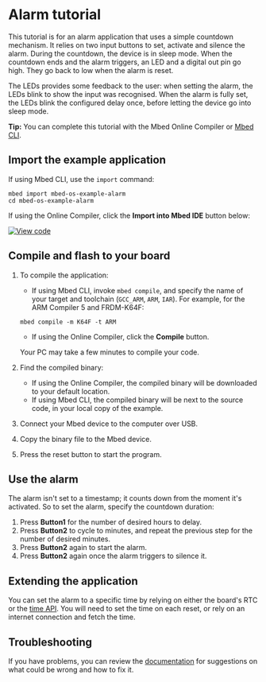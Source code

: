 # Alarm tutorial

This tutorial is for an alarm application that uses a simple countdown mechanism. It relies on two input buttons to set, activate and silence the alarm. During the countdown, the device is in sleep mode. When the countdown ends and the alarm triggers, an LED and a digital out pin go high. They go back to low when the alarm is reset.

The LEDs provides some feedback to the user: when setting the alarm, the LEDs blink to show the input was recognised. When the alarm is fully set, the LEDs blink the configured delay once, before letting the device go into sleep mode.

<span class="tips">**Tip:** You can complete this tutorial with the Mbed Online Compiler or [Mbed CLI](../tools/installation-and-setup.html).</span>

## Import the example application

If using Mbed CLI, use the `import` command:

```
mbed import mbed-os-example-alarm
cd mbed-os-example-alarm
```

If using the Online Compiler, click the **Import into Mbed IDE** button below:

[![View code](https://www.mbed.com/embed/?url=https://github.com/ARMmbed/mbed-os-snippet-Alarm/tree/v6.8)](https://github.com/ARMmbed/mbed-os-snippet-Alarm/blob/v6.8/main.cpp)

## Compile and flash to your board

1. To compile the application:

   - If using Mbed CLI, invoke `mbed compile`, and specify the name of your target and toolchain (`GCC_ARM`, `ARM`, `IAR`). For example, for the ARM Compiler 5 and FRDM-K64F:

   ```
   mbed compile -m K64F -t ARM
   ```

   - If using the Online Compiler, click the **Compile** button.

   Your PC may take a few minutes to compile your code.

1. Find the compiled binary:

   - If using the Online Compiler, the compiled binary will be downloaded to your default location.
   - If using Mbed CLI, the compiled binary will be next to the source code, in your local copy of the example.

1. Connect your Mbed device to the computer over USB.
1. Copy the binary file to the Mbed device.
1. Press the reset button to start the program.

## Use the alarm

The alarm isn't set to a timestamp; it counts down from the moment it's activated. So to set the alarm, specify the countdown duration:

1. Press **Button1** for the number of desired hours to delay.
1. Press **Button2** to cycle to minutes, and repeat the previous step for the number of desired minutes.
1. Press **Button2** again to start the alarm.
1. Press **Button2** again once the alarm triggers to silence it.

## Extending the application

You can set the alarm to a specific time by relying on either the board's RTC or the [time API](../apis/time.html). You will need to set the time on each reset, or rely on an internet connection and fetch the time.

## Troubleshooting

If you have problems, you can review the [documentation](../debug-test/troubleshooting-common-issues.html) for suggestions on what could be wrong and how to fix it.

